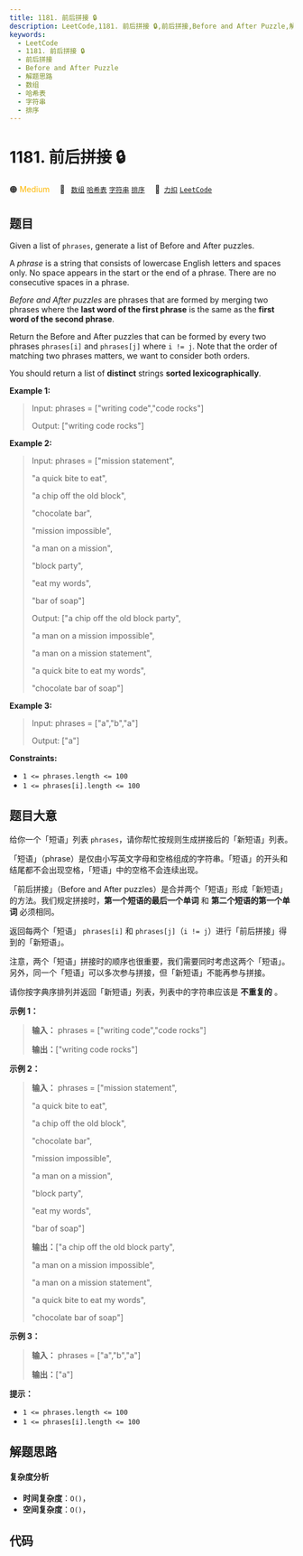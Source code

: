 ```yaml
---
title: 1181. 前后拼接 🔒
description: LeetCode,1181. 前后拼接 🔒,前后拼接,Before and After Puzzle,解题思路,数组,哈希表,字符串,排序
keywords:
  - LeetCode
  - 1181. 前后拼接 🔒
  - 前后拼接
  - Before and After Puzzle
  - 解题思路
  - 数组
  - 哈希表
  - 字符串
  - 排序
---
```


# 1181. 前后拼接 🔒

🟠 <font color=#ffb800>Medium</font>&emsp; 🔖&ensp; [`数组`](/tag/array.md) [`哈希表`](/tag/hash-table.md) [`字符串`](/tag/string.md) [`排序`](/tag/sorting.md)&emsp; 🔗&ensp;[`力扣`](https://leetcode.cn/problems/before-and-after-puzzle) [`LeetCode`](https://leetcode.com/problems/before-and-after-puzzle)

## 题目

Given a list of `phrases`, generate a list of Before and After puzzles.

A _phrase_ is a string that consists of lowercase English letters and spaces
only. No space appears in the start or the end of a phrase. There are no
consecutive spaces in a phrase.

_Before and After  puzzles_ are phrases that are formed by merging two phrases
where the **last  word of the first phrase** is the same as the **first word
of the second phrase**.

Return the Before and After puzzles that can be formed by every two phrases
`phrases[i]` and `phrases[j]` where `i != j`. Note that the order of matching
two phrases matters, we want to consider both orders.

You should return a list of **distinct**  strings **sorted
lexicographically**.



**Example 1:**

> Input: phrases = ["writing code","code rocks"]
> 
> Output: ["writing code rocks"]

**Example 2:**

> Input: phrases = ["mission statement",
> 
> > 
> > 
> > 
> > 
>   "a quick bite to eat",
> 
> > 
> > 
> > 
> > 
>   "a chip off the old block",
> 
> > 
> > 
> > 
> > 
>   "chocolate bar",
> 
> > 
> > 
> > 
> > 
>   "mission impossible",
> 
> > 
> > 
> > 
> > 
>   "a man on a mission",
> 
> > 
> > 
> > 
> > 
>   "block party",
> 
> > 
> > 
> > 
> > 
>   "eat my words",
> 
> > 
> > 
> > 
> > 
>   "bar of soap"]
> 
> Output: ["a chip off the old block party",
> 
> > 
> > 
>  "a man on a mission impossible",
> 
> > 
> > 
>  "a man on a mission statement",
> 
> > 
> > 
>  "a quick bite to eat my words",
> 
> > 
> > 
>  "chocolate bar of soap"]

**Example 3:**

> Input: phrases = ["a","b","a"]
> 
> Output: ["a"]

**Constraints:**

  * `1 <= phrases.length <= 100`
  * `1 <= phrases[i].length <= 100`


## 题目大意

给你一个「短语」列表 `phrases`，请你帮忙按规则生成拼接后的「新短语」列表。

「短语」（phrase）是仅由小写英文字母和空格组成的字符串。「短语」的开头和结尾都不会出现空格，「短语」中的空格不会连续出现。

「前后拼接」（Before and After puzzles）是合并两个「短语」形成「新短语」的方法。我们规定拼接时，**第一个短语的最后一个单词** 和
**第二个短语的第一个单词** 必须相同。

返回每两个「短语」 `phrases[i]` 和 `phrases[j]`（`i != j`）进行「前后拼接」得到的「新短语」。

注意，两个「短语」拼接时的顺序也很重要，我们需要同时考虑这两个「短语」。另外，同一个「短语」可以多次参与拼接，但「新短语」不能再参与拼接。

请你按字典序排列并返回「新短语」列表，列表中的字符串应该是 **不重复的** 。



**示例 1：**

> 
> 
> 
> 
> 
> **输入：** phrases = ["writing code","code rocks"]
> 
> **输出：**["writing code rocks"]
> 
> 

**示例 2：**

> 
> 
> 
> 
> 
> **输入：** phrases = ["mission statement",
> 
> > 
> > 
> > 
> > 
> "a quick bite to eat",
> 
> > 
> > 
> > 
> > 
> "a chip off the old block",
> 
> > 
> > 
> > 
> > 
> "chocolate bar",
> 
> > 
> > 
> > 
> > 
> "mission impossible",
> 
> > 
> > 
> > 
> > 
> "a man on a mission",
> 
> > 
> > 
> > 
> > 
> "block party",
> 
> > 
> > 
> > 
> > 
> "eat my words",
> 
> > 
> > 
> > 
> > 
> "bar of soap"]
> 
> **输出：**["a chip off the old block party",
> 
> > 
>   "a man on a mission impossible",
> 
> > 
>   "a man on a mission statement",
> 
> > 
>   "a quick bite to eat my words",
> 
> > 
>   "chocolate bar of soap"]
> 
> 

**示例 3：**

> 
> 
> 
> 
> 
> **输入：** phrases = ["a","b","a"]
> 
> **输出：**["a"]
> 
> 



**提示：**

  * `1 <= phrases.length <= 100`
  * `1 <= phrases[i].length <= 100`


## 解题思路

#### 复杂度分析

- **时间复杂度**：`O()`，
- **空间复杂度**：`O()`，

## 代码

```javascript

```